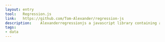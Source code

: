 ```yaml
---
layout: entry
tool:	Regression.js
link:	https://github.com/Tom-Alexander/regression-js
description:	Alexanderregressionjs a javascript library containing a collection of least squares fitting methods
tags:
- data	
---
```

